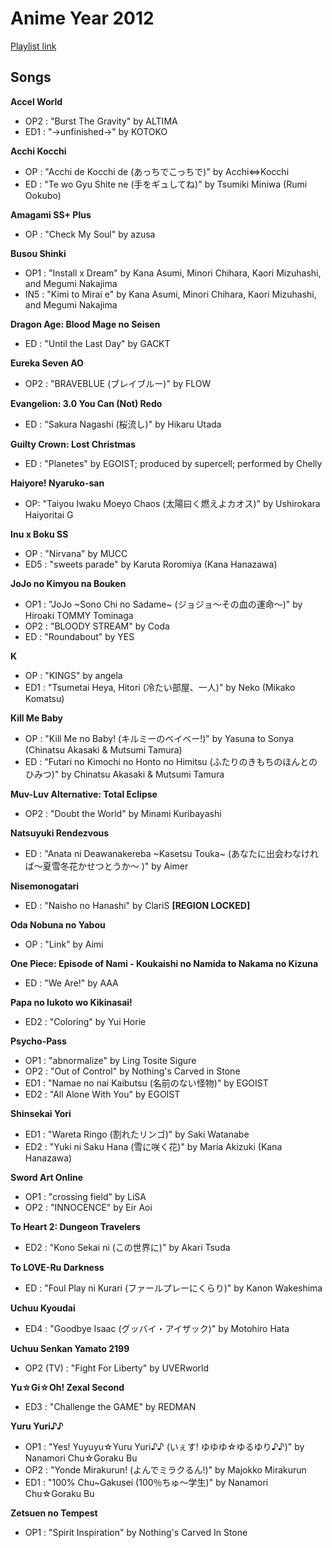 # Anime Year 2012

[Playlist link](https://open.spotify.com/user/fz230568w0ccmom2dg3zvxq1h/playlist/5l5Cll6B2hI4TKrB7k3ujv?si=jaderfbkSjeaampWbJccFw)

## Songs

**Accel World**
* OP2 : "Burst The Gravity" by ALTIMA
* ED1 : "→unfinished→" by KOTOKO

**Acchi Kocchi**
* OP : "Acchi de Kocchi de (あっちでこっちで)" by Acchi⇔Kocchi
* ED : "Te wo Gyu Shite ne (手をギュしてね)" by Tsumiki Miniwa (Rumi Ookubo)

**Amagami SS+ Plus**
* OP : "Check My Soul" by azusa

**Busou Shinki** 
* OP1 : "Install x Dream" by Kana Asumi, Minori Chihara, Kaori Mizuhashi, and Megumi Nakajima
* IN5 : "Kimi to Mirai e" by Kana Asumi, Minori Chihara, Kaori Mizuhashi, and Megumi Nakajima

**Dragon Age: Blood Mage no Seisen**
* ED : "Until the Last Day" by GACKT

**Eureka Seven AO**
* OP2 : "BRAVEBLUE (ブレイブルー)" by FLOW

**Evangelion: 3.0 You Can (Not) Redo**
* ED : "Sakura Nagashi (桜流し)" by Hikaru Utada

**Guilty Crown: Lost Christmas**
* ED : "Planetes" by EGOIST; produced by supercell; performed by Chelly

**Haiyore! Nyaruko-san**
* OP: "Taiyou Iwaku Moeyo Chaos (太陽曰く燃えよカオス)" by Ushirokara Haiyoritai G

**Inu x Boku SS**
* OP : "Nirvana" by MUCC
* ED5 : "sweets parade" by Karuta Roromiya (Kana Hanazawa)

**JoJo no Kimyou na Bouken**
* OP1 : "JoJo ~Sono Chi no Sadame~ (ジョジョ～その血の運命～)" by Hiroaki TOMMY Tominaga
* OP2 : "BLOODY STREAM" by Coda
* ED : "Roundabout" by YES

**K**
* OP : "KINGS" by angela
* ED1 : "Tsumetai Heya, Hitori (冷たい部屋、一人)" by Neko (Mikako Komatsu)

**Kill Me Baby**
* OP : "Kill Me no Baby! (キルミーのベイベー!)" by Yasuna to Sonya (Chinatsu Akasaki & Mutsumi Tamura)
* ED : "Futari no Kimochi no Honto no Himitsu (ふたりのきもちのほんとのひみつ)" by Chinatsu Akasaki & Mutsumi Tamura

**Muv-Luv Alternative: Total Eclipse**
* OP2 : "Doubt the World" by Minami Kuribayashi

**Natsuyuki Rendezvous**
* ED : "Anata ni Deawanakereba ~Kasetsu Touka~ (あなたに出会わなければ～夏雪冬花かせつとうか～ )" by Aimer

**Nisemonogatari**
* ED : "Naisho no Hanashi" by ClariS **[REGION LOCKED]**

**Oda Nobuna no Yabou**
* OP : "Link" by Aimi

**One Piece: Episode of Nami - Koukaishi no Namida to Nakama no Kizuna**
* ED : "We Are!" by AAA

**Papa no Iukoto wo Kikinasai!**
* ED2 : "Coloring" by Yui Horie

**Psycho-Pass**
* OP1 : "abnormalize" by Ling Tosite Sigure 
* OP2 : "Out of Control" by Nothing's Carved in Stone
* ED1 : "Namae no nai Kaibutsu (名前のない怪物)" by EGOIST
* ED2 : "All Alone With You" by EGOIST

**Shinsekai Yori**
* ED1 : "Wareta Ringo (割れたリンゴ)" by Saki Watanabe
* ED2 : "Yuki ni Saku Hana (雪に咲く花)" by Maria Akizuki (Kana Hanazawa)

**Sword Art Online**
* OP1 : "crossing field" by LiSA
* OP2 : "INNOCENCE" by Eir Aoi

**To Heart 2: Dungeon Travelers**
* ED2 : "Kono Sekai ni (この世界に)" by Akari Tsuda

**To LOVE-Ru Darkness**
* ED : "Foul Play ni Kurari (ファールプレーにくらり)" by Kanon Wakeshima

**Uchuu Kyoudai**
* ED4 : "Goodbye Isaac (グッバイ・アイザック)" by Motohiro Hata

**Uchuu Senkan Yamato 2199**
* OP2 (TV) : "Fight For Liberty" by UVERworld

**Yu☆Gi☆Oh! Zexal Second**
* ED3 : "Challenge the GAME" by REDMAN

**Yuru Yuri♪♪**
* OP1 : "Yes! Yuyuyu☆Yuru Yuri♪♪ (いぇす! ゆゆゆ☆ゆるゆり♪♪)" by Nanamori Chu☆Goraku Bu
* OP2 : "Yonde Mirakurun! (よんでミラクるん!)" by Majokko Mirakurun
* ED1 : "100% Chu~Gakusei (100％ちゅ～学生)" by Nanamori Chu☆Goraku Bu

**Zetsuen no Tempest**
* OP1 : "Spirit Inspiration" by Nothing's Carved In Stone